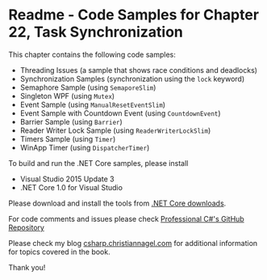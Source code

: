 # Readme - Code Samples for Chapter 22, Task Synchronization

This chapter contains the following code samples:

* Threading Issues (a sample that shows race conditions and deadlocks)
* Synchronization Samples (synchronization using the `lock` keyword)
* Semaphore Sample (using `SemaporeSlim`)
* Singleton WPF (using `Mutex`)
* Event Sample (using `ManualResetEventSlim`)
* Event Sample with Countdown Event (using `CountdownEvent`)
* Barrier Sample (using `Barrier`)
* Reader Writer Lock Sample (using `ReaderWriterLockSlim`)
* Timers Sample (using `Timer`)
* WinApp Timer (using `DispatcherTimer`)

To build and run the .NET Core samples, please install
* Visual Studio 2015 Update 3
* .NET Core 1.0 for Visual Studio

Please download and install the tools from [.NET Core downloads](https://www.microsoft.com/net/core#windows).
 
For code comments and issues please check [Professional C#'s GitHub Repository](https://github.com/ProfessionalCSharp/ProfessionalCSharp6)

Please check my blog [csharp.christiannagel.com](https://csharp.christiannagel.com "csharp.christiannagel.com") for additional information for topics covered in the book.

Thank you!